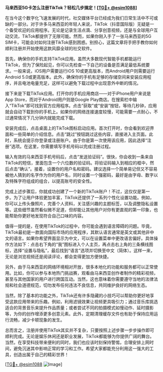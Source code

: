 **马来西亚5G卡怎么注册TikTok？轻松几步搞定！[[TG💪+ @esim1088](https://t.me/s/esim1088)]**

在当今这个数字化飞速发展的时代，社交媒体平台已经成为我们日常生活中不可或缺的一部分。对于许多马来西亚的年轻人来说，TikTok（抖音国际版）无疑是一个备受欢迎的应用程序。无论是记录生活点滴、分享创意视频，还是与全球用户互动交流，TikTok都提供了无限可能。然而，如果你刚入手了一张马来西亚的5G SIM卡，可能会对如何注册TikTok感到困惑。别担心，这篇文章将手把手教你如何顺利注册并开始使用这款风靡全球的社交软件。

首先，确保你的手机支持TikTok应用。虽然大多数现代智能手机都能运行TikTok，但为了保险起见，你可以先检查一下自己的设备是否满足最低系统要求。一般来说，iOS用户需要运行iOS 10或更高版本，而Android用户则需要运行Android 5.0或更高版本。此外，确保你的手机有足够的存储空间来安装应用程序，并且电池电量充足，这样可以避免下载过程中出现意外中断的情况。

接下来是下载TikTok应用。打开你的手机应用商店——对于iPhone用户来说是App Store，而对于Android用户则是Google Play商店。在搜索栏中输入“TikTok”即可找到官方应用程序。点击“获取”或“安装”按钮，等待几秒钟，应用就会自动下载到你的手机上。如果你的网络连接速度较慢，可能需要一点耐心，不过通常情况下几分钟内就能完成下载。

安装完成后，点击桌面上的TikTok图标启动应用。首次打开时，你会看到欢迎界面和一些简单的介绍信息。点击“跳过”按钮跳过这些内容，直接进入主页面。此时，系统会提示你登录或注册账户。由于你是第一次使用该应用，因此选择“注册”选项。在这里，你需要填写手机号码以完成注册过程。

输入有效的马来西亚手机号码后，点击“发送验证码”。很快，你会收到一条来自TikTok的短信，里面包含一个六位数的验证码。将验证码输入到相应的框中，然后点击“确认”。接着，设置你的用户名和密码。建议选择一个简单易记但又不容易被他人猜到的名字作为你的用户名，同时设置一个强密码，最好是由字母、数字以及特殊字符组成的组合，以提高账号的安全性。

完成上述步骤后，你就成功创建了一个新的TikTok账户！不过，这仅仅是第一步。为了让用户体验更加丰富，TikTok还提供了一系列个性化设置功能。例如，你可以上传头像照片，完善个人资料，关注感兴趣的主题标签，以及调整隐私设置等。这些细节虽然看似微不足道，但却能让其他用户对你有更直观的第一印象，也能帮助你更好地发现符合自己口味的内容。

值得一提的是，在使用TikTok的过程中，你可能会遇到语言障碍的问题。毕竟，TikTok最初是一款面向国际市场的应用程序，其默认语言通常是英文或其他非中文的语言。如果你希望界面显示为中文，可以在设置菜单中更改语言偏好。具体操作方法如下：点击右下角的“我”图标进入个人主页，再点击右上角的三条横线图标，选择“设置与隐私”，最后找到“语言”选项并切换至中文（简体）。这样一来，无论是浏览视频还是阅读评论，都会变得更加方便快捷。

另外，由于马来西亚的网络环境相对开放，很多本地化的功能和服务都可以正常使用。比如，你可以参与本地热门挑战赛，观看由马来西亚创作者制作的精彩视频，甚至与其他国家的用户进行跨国互动。当然，这也意味着你需要遵守当地的法律法规和社会道德规范，切勿发布任何违法不良信息，共同维护良好的网络生态。

当然，除了基本的功能之外，TikTok还有许多隐藏的小技巧可以帮助你更好地享受这款应用带来的乐趣。例如，利用滤镜效果让视频更具吸引力；通过音乐库挑选适合的背景音乐来提升作品质量；或者尝试不同的拍摄模式如慢动作、延时摄影等，为你的创作增添更多创意元素。此外，定期清理缓存文件也有助于保持应用运行流畅，减少卡顿现象的发生。

总而言之，注册并使用TikTok其实并不复杂，只要按照上述步骤一步步操作即可顺利完成。无论是娱乐休闲还是职业发展，TikTok都能够为你提供广阔的舞台。当然，在享受科技带来便利的同时，我们也应该时刻保持警惕，合理安排上网时间，避免沉迷其中影响正常的学习和工作。希望大家都能充分利用这一强大的工具，创造出属于自己的精彩世界！

[[TG💪+ @esim1088](https://t.me/s/esim1088) ![Image](https://i.postimg.cc/4NQfJmqS/Snipaste-2025-05-13-00-14-12.png)]